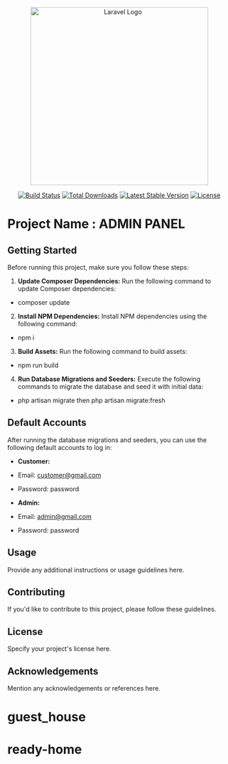 <p align="center"><a href="https://laravel.com" target="_blank"><img src="https://raw.githubusercontent.com/laravel/art/master/logo-lockup/5%20SVG/2%20CMYK/1%20Full%20Color/laravel-logolockup-cmyk-red.svg" width="400" alt="Laravel Logo"></a></p>

<p align="center">
<a href="https://github.com/laravel/framework/actions"><img src="https://github.com/laravel/framework/workflows/tests/badge.svg" alt="Build Status"></a>
<a href="https://packagist.org/packages/laravel/framework"><img src="https://img.shields.io/packagist/dt/laravel/framework" alt="Total Downloads"></a>
<a href="https://packagist.org/packages/laravel/framework"><img src="https://img.shields.io/packagist/v/laravel/framework" alt="Latest Stable Version"></a>
<a href="https://packagist.org/packages/laravel/framework"><img src="https://img.shields.io/packagist/l/laravel/framework" alt="License"></a>
</p>

# Project Name : ADMIN PANEL


## Getting Started

Before running this project, make sure you follow these steps:

1. **Update Composer Dependencies:** Run the following command to update Composer dependencies:
- composer update


2. **Install NPM Dependencies:** Install NPM dependencies using the following command:
- npm i

3. **Build Assets:** Run the following command to build assets:
- npm run build

4. **Run Database Migrations and Seeders:** Execute the following commands to migrate the database and seed it with initial data:
- php artisan migrate then php artisan migrate:fresh

## Default Accounts

After running the database migrations and seeders, you can use the following default accounts to log in:

- **Customer:**
- Email: customer@gmail.com
- Password: password

- **Admin:**
- Email: admin@gmail.com
- Password: password

## Usage

Provide any additional instructions or usage guidelines here.

## Contributing

If you'd like to contribute to this project, please follow these guidelines.

## License

Specify your project's license here.

## Acknowledgements

Mention any acknowledgements or references here.

# guest_house
# ready-home
